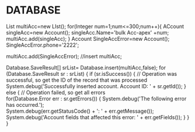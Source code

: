 # DATABASE

List<Account> multiAcc=new LIst<Account>();
for(Integer num=1;num<=300;num++){
    ACcount singleAcc=new Account();
    singleAcc.Name='bulk Acc-apex' +num;
    multiAcc.add(singleAcc);
}
Account SingleAccError=new Account();
SingleAccError.phone='2222';

multiAcc.add(SingleAccError);
//insert multiAcc;

Database.SaveResult[] srList= Database.insert(multiAcc,false);
for (Database.SaveResult sr : srList) {
    if (sr.isSuccess()) {
        // Operation was successful, so get the ID of the record that was processed
        System.debug('Successfully inserted account. Account ID: ' + sr.getId());
    }
    else {
        // Operation failed, so get all errors                
        for(Database.Error err : sr.getErrors()) {
            System.debug('The following error has occurred.');                    
            System.debug(err.getStatusCode() + ': ' + err.getMessage());
            System.debug('Account fields that affected this error: ' + err.getFields());
        }
    }
}
